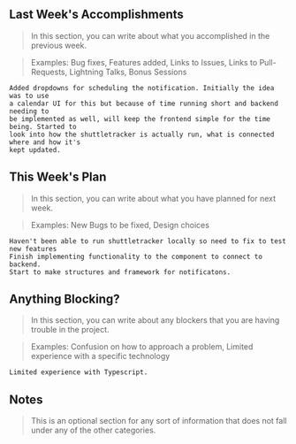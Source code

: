 ## Last Week's Accomplishments

> In this section, you can write about what you accomplished in the previous week.

> Examples:
> Bug fixes, Features added, Links to Issues, Links to Pull-Requests, Lightning Talks, Bonus Sessions
	
	Added dropdowns for scheduling the notification. Initially the idea was to use
	a calendar UI for this but because of time running short and backend needing to
	be implemented as well, will keep the frontend simple for the time being. Started to
	look into how the shuttletracker is actually run, what is connected where and how it's
	kept updated.
	
## This Week's Plan

> In this section, you can write about what you have planned for next week.

> Examples: New Bugs to be fixed, Design choices
	
	Haven't been able to run shuttletracker locally so need to fix to test new features
	Finish implementing functionality to the component to connect to backend.
	Start to make structures and framework for notificatons.
	

## Anything Blocking?

> In this section, you can write about any blockers that you are having trouble in the project.

> Examples: Confusion on how to approach a problem, Limited experience with a specific technology
	
	Limited experience with Typescript. 		

## Notes

> This is an optional section for any sort of information that does not fall under any of the other categories.
